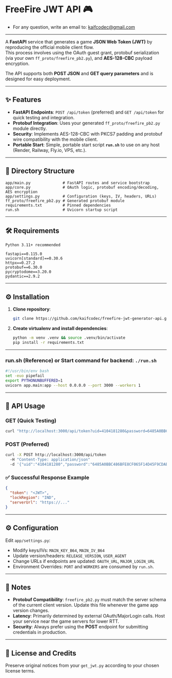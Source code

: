 # FreeFire JWT API 🎮

* For any question, write an email to: kaifcodec@gmail.com
---
A **FastAPI** service that generates a game **JSON Web Token (JWT)** by reproducing the official mobile client flow.  
This process involves using the OAuth guest grant, protobuf serialization (via your own `ff_proto/freefire_pb2.py`), and **AES-128-CBC** payload encryption.

The API supports both **POST JSON** and **GET query parameters** and is designed for easy deployment.

---

## ✨ Features
* **FastAPI Endpoints**: `POST /api/token` (preferred) and `GET /api/token` for quick testing and integration.  
* **Protobuf Integration**: Uses your generated `ff_proto/freefire_pb2.py` module directly.  
* **Security**: Implements AES-128-CBC with PKCS7 padding and protobuf wire compatibility with the mobile client.  
* **Portable Start**: Simple, portable start script **`run.sh`** to use on any host (Render, Railway, Fly.io, VPS, etc.).

---

## 📁 Directory Structure
```text
app/main.py              # FastAPI routes and service bootstrap
app/core.py              # OAuth logic, protobuf encoding/decoding, AES encryption
app/settings.py          # Configuration (keys, IV, headers, URLs)
ff_proto/freefire_pb2.py # Generated protobuf module
requirements.txt         # Pinned dependencies
run.sh                   # Uvicorn startup script
```

---

## 🛠️ Requirements
```text
Python 3.11+ recommended

fastapi==0.115.0
uvicorn[standard]==0.30.6
httpx==0.27.2
protobuf==6.30.0
pycryptodome==3.20.0
pydantic==2.9.2
```
---

## ⚙️ Installation
1. **Clone repository**:
   ```bash
   git clone https://github.com/kaifcodec/freefire-jwt-generator-api.git && cd freefire-jwt-generator-api
   ```
2. **Create virtualenv and install dependencies**:
   ```bash
   python -m venv .venv && source .venv/bin/activate
   pip install -r requirements.txt
   ```
---

### run.sh (Reference) or Start command for backend: `./run.sh`
```bash
#!/usr/bin/env bash
set -euo pipefail
export PYTHONUNBUFFERED=1
uvicorn app.main:app --host 0.0.0.0 --port 3000 --workers 1
```

---

## 🚀 API Usage

### GET (Quick Testing)
```bash
curl "http://localhost:3000/api/token?uid=4104181280&password=6485A0BBC486BFE8CF065F14D45F9CDAB5BE5D7F2A5998A6A7CABB295BA5F31A"
```

### POST (Preferred)
```bash
curl -X POST http://localhost:3000/api/token 
  -H "Content-Type: application/json" 
  -d '{"uid":"4104181280","password":"6485A0BBC486BFE8CF065F14D45F9CDAB5BE5D7F2A5998A6A7CABB295BA5F31A"}'
  ```

### ✅ Successful Response Example
```json
{
  "token": "<JWT>",
  "lockRegion": "IND",
  "serverUrl": "https://..."
}
```

---

## ⚙️ Configuration
Edit `app/settings.py`:
* Modify keys/IVs: `MAIN_KEY_B64`, `MAIN_IV_B64`  
* Update version/headers: `RELEASE_VERSION`, `USER_AGENT`  
* Change URLs if endpoints are updated: `OAUTH_URL`, `MAJOR_LOGIN_URL`  
* Environment Overrides: `PORT` and `WORKERS` are consumed by `run.sh`.

---

## 📝 Notes
* **Protobuf Compatibility**: `freefire_pb2.py` must match the server schema of the current client version. Update this file whenever the game app version changes.  
* **Latency**: Primarily determined by external OAuth/MajorLogin calls. Host your service near the game servers for lower RTT.  
* **Security**: Always prefer using the **POST** endpoint for submitting credentials in production.

---

## 📜 License and Credits
Preserve original notices from your `get_jwt.py` according to your chosen license terms.
